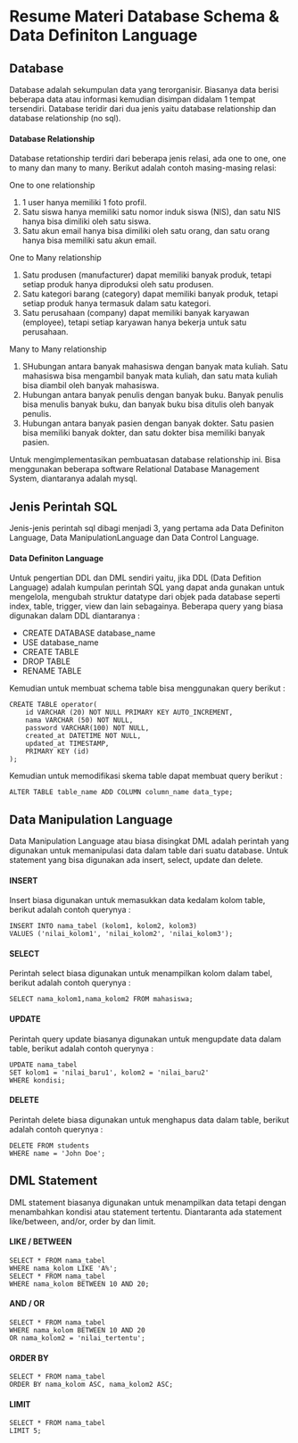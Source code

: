 # Resume Materi Database Schema & Data Definiton Language

## Database
Database adalah sekumpulan data yang terorganisir. Biasanya data berisi beberapa data atau informasi kemudian disimpan didalam 1 tempat tersendiri. Database teridir dari dua jenis yaitu database relationship dan database relationship (no sql).

#### Database Relationship
Database retationship terdiri dari beberapa jenis relasi, ada one to one, one to many dan many to many. Berikut adalah contoh masing-masing relasi:

One to one relationship
<ol>
<li>1 user hanya memiliki 1 foto profil.</li>
<li>Satu siswa hanya memiliki satu nomor induk siswa (NIS), dan satu NIS hanya bisa dimiliki oleh satu siswa.</li>
<li>Satu akun email hanya bisa dimiliki oleh satu orang, dan satu orang hanya bisa memiliki satu akun email.</li>
</ol>
One to Many relationship
<ol>
<li>Satu produsen (manufacturer) dapat memiliki banyak produk, tetapi setiap produk hanya diproduksi oleh satu produsen.</li>
<li>Satu kategori barang (category) dapat memiliki banyak produk, tetapi setiap produk hanya termasuk dalam satu kategori.</li>
<li>Satu perusahaan (company) dapat memiliki banyak karyawan (employee), tetapi setiap karyawan hanya bekerja untuk satu perusahaan.</li>
</ol>
Many to Many relationship
<ol>
<li>SHubungan antara banyak mahasiswa dengan banyak mata kuliah. Satu mahasiswa bisa mengambil banyak mata kuliah, dan satu mata kuliah bisa diambil oleh banyak mahasiswa.</li>
<li>Hubungan antara banyak penulis dengan banyak buku. Banyak penulis bisa menulis banyak buku, dan banyak buku bisa ditulis oleh banyak penulis.</li>
<li>Hubungan antara banyak pasien dengan banyak dokter. Satu pasien bisa memiliki banyak dokter, dan satu dokter bisa memiliki banyak pasien.</li>
</ol>
Untuk mengimplementasikan pembuatasan database relationship ini. Bisa menggunakan beberapa software Relational Database Management System, diantaranya adalah mysql.

## Jenis Perintah SQL
Jenis-jenis perintah sql dibagi menjadi 3, yang pertama ada Data Definiton Language, Data ManipulationLanguage dan Data Control Language.

#### Data Definiton Language
Untuk pengertian DDL dan DML sendiri yaitu, jika DDL (Data Defition Language) adalah kumpulan perintah SQL yang dapat anda gunakan untuk mengelola, mengubah struktur datatype dari objek pada database seperti index, table, trigger, view dan lain sebagainya. Beberapa query yang biasa digunakan dalam DDL diantaranya :
<ul>
<li>CREATE DATABASE database_name</li>
<li>USE database_name</li>
<li>CREATE TABLE</li>
<li>DROP TABLE</li>
<li>RENAME TABLE</li>
</ul>
Kemudian untuk membuat schema table bisa menggunakan query berikut :

```
CREATE TABLE operator(
    id VARCHAR (20) NOT NULL PRIMARY KEY AUTO_INCREMENT,
    nama VARCHAR (50) NOT NULL,
    password VARCHAR(100) NOT NULL,
    created_at DATETIME NOT NULL,
    updated_at TIMESTAMP,
    PRIMARY KEY (id)
);
```

Kemudian untuk memodifikasi skema table dapat membuat query berikut :

```
ALTER TABLE table_name ADD COLUMN column_name data_type;
```

## Data Manipulation Language
Data Manipulation Language atau biasa disingkat DML adalah perintah yang digunakan untuk memanipulasi data dalam table dari suatu database. Untuk statement yang bisa digunakan ada insert, select, update dan delete.

#### INSERT
Insert biasa digunakan untuk memasukkan data kedalam kolom table, berikut adalah contoh querynya :
```
INSERT INTO nama_tabel (kolom1, kolom2, kolom3)
VALUES ('nilai_kolom1', 'nilai_kolom2', 'nilai_kolom3');

```
#### SELECT
Perintah select biasa digunakan untuk menampilkan kolom dalam tabel, berikut adalah contoh querynya :
```
SELECT nama_kolom1,nama_kolom2 FROM mahasiswa;
```

#### UPDATE
Perintah query update biasanya digunakan untuk mengupdate data dalam table, berikut adalah contoh querynya :
```
UPDATE nama_tabel
SET kolom1 = 'nilai_baru1', kolom2 = 'nilai_baru2'
WHERE kondisi;
```

#### DELETE
Perintah delete biasa digunakan untuk menghapus data dalam table, berikut adalah contoh querynya :
```
DELETE FROM students
WHERE name = 'John Doe';
```

## DML Statement
DML statement biasanya digunakan untuk menampilkan data tetapi dengan menambahkan kondisi atau statement tertentu. Diantaranta ada statement like/between, and/or, order by dan limit.

#### LIKE / BETWEEN
```
SELECT * FROM nama_tabel
WHERE nama_kolom LIKE 'A%';
SELECT * FROM nama_tabel
WHERE nama_kolom BETWEEN 10 AND 20;
```

#### AND / OR
```
SELECT * FROM nama_tabel
WHERE nama_kolom BETWEEN 10 AND 20
OR nama_kolom2 = 'nilai_tertentu';
```

#### ORDER BY
```
SELECT * FROM nama_tabel
ORDER BY nama_kolom ASC, nama_kolom2 ASC;
```

#### LIMIT
```
SELECT * FROM nama_tabel
LIMIT 5;
```

